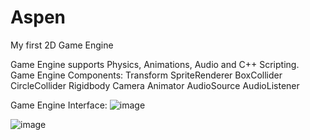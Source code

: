 # Aspen
My first 2D Game Engine

Game Engine supports Physics, Animations, Audio and C++ Scripting.
Game Engine Components:
Transform
SpriteRenderer
BoxCollider
CircleCollider
Rigidbody
Camera
Animator
AudioSource
AudioListener

Game Engine Interface:
![image](https://user-images.githubusercontent.com/87515048/182118064-e9f9955f-cc98-4b60-9bfe-f61bf5840bac.png)

![image](https://user-images.githubusercontent.com/87515048/185346531-a6708bfd-8889-4455-aed2-4491d3004c59.png)
